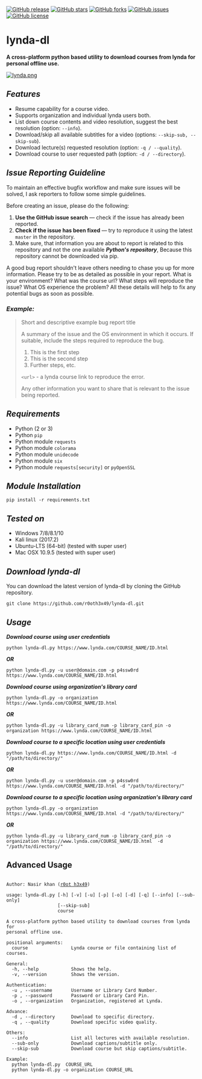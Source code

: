 [![GitHub release](https://img.shields.io/badge/release-v0.2-brightgreen.svg?style=flat-square)](https://github.com/r0oth3x49/lynda-dl/releases/tag/v0.2)
[![GitHub stars](https://img.shields.io/github/stars/r0oth3x49/lynda-dl.svg?style=flat-square)](https://github.com/r0oth3x49/lynda-dl/stargazers)
[![GitHub forks](https://img.shields.io/github/forks/r0oth3x49/lynda-dl.svg?style=flat-square)](https://github.com/r0oth3x49/lynda-dl/network)
[![GitHub issues](https://img.shields.io/github/issues/r0oth3x49/lynda-dl.svg?style=flat-square)](https://github.com/r0oth3x49/lynda-dl/issues)
[![GitHub license](https://img.shields.io/github/license/r0oth3x49/lynda-dl.svg?style=flat-square)](https://github.com/r0oth3x49/lynda-dl/blob/master/LICENSE)

# lynda-dl
**A cross-platform python based utility to download courses from lynda for personal offline use.**

[![lynda.png](https://s26.postimg.cc/bsm316qax/lynda.png)](https://postimg.cc/image/8lrjhk5ut/)

## ***Features***

- Resume capability for a course video.
- Supports organization and individual lynda users both.
- List down course contents and video resolution, suggest the best resolution (option: `--info`).
- Download/skip all available subtitles for a video (options: `--skip-sub, --skip-sub`).
- Download lecture(s) requested resolution (option: `-q / --quality`).
- Download course to user requested path (option: `-d / --directory`).

## ***Issue Reporting Guideline***

To maintain an effective bugfix workflow and make sure issues will be solved, I ask reporters to follow some simple guidelines.

Before creating an issue, please do the following:

1. **Use the GitHub issue search** &mdash; check if the issue has already been reported.
2. **Check if the issue has been fixed** &mdash; try to reproduce it using the latest `master` in the repository.
3. Make sure, that information you are about to report is related to this repository 
   and not the one available ***Python's repository***, Because this repository cannot be downloaded via pip.

A good bug report shouldn't leave others needing to chase you up for more
information. Please try to be as detailed as possible in your report. What is
your environment? What was the course url? What steps will reproduce the issue? What OS
experience the problem? All these details will help to fix any potential bugs as soon as possible.

### ***Example:***

> Short and descriptive example bug report title
>
> A summary of the issue and the OS environment in which it occurs. If
> suitable, include the steps required to reproduce the bug.
>
> 1. This is the first step
> 2. This is the second step
> 3. Further steps, etc.
>
> `<url>` - a lynda course link to reproduce the error.
>
> Any other information you want to share that is relevant to the issue being reported.

## ***Requirements***

- Python (2 or 3)
- Python `pip`
- Python module `requests`
- Python module `colorama`
- Python module `unidecode`
- Python module `six`
- Python module `requests[security]` or `pyOpenSSL`

## ***Module Installation***

	pip install -r requirements.txt
	
## ***Tested on***

- Windows 7/8/8.1/10
- Kali linux (2017.2)
- Ubuntu-LTS (64-bit) (tested with super user)
- Mac OSX 10.9.5 (tested with super user)
 
## ***Download lynda-dl***

You can download the latest version of lynda-dl by cloning the GitHub repository.

	git clone https://github.com/r0oth3x49/lynda-dl.git


## ***Usage***

***Download course using user credentials***

    python lynda-dl.py https://www.lynda.com/COURSE_NAME/ID.html
  
***OR***

    python lynda-dl.py -u user@domain.com -p p4ssw0rd https://www.lynda.com/COURSE_NAME/ID.html
  
***Download course using organization's library card***

    python lynda-dl.py -o organization https://www.lynda.com/COURSE_NAME/ID.html
  
***OR***

    python lynda-dl.py -u library_card_num -p library_card_pin -o organization https://www.lynda.com/COURSE_NAME/ID.html
  
  
***Download course to a specific location using user credentials***

    python lynda-dl.py https://www.lynda.com/COURSE_NAME/ID.html -d "/path/to/directory/"
  
***OR***

    python lynda-dl.py -u user@domain.com -p p4ssw0rd https://www.lynda.com/COURSE_NAME/ID.html -d "/path/to/directory/"

  
***Download course to a specific location using organization's library card***

    python lynda-dl.py -o organization https://www.lynda.com/COURSE_NAME/ID.html -d "/path/to/directory/"
  
***OR***

    python lynda-dl.py -u library_card_num -p library_card_pin -o organization https://www.lynda.com/COURSE_NAME/ID.html  -d "/path/to/directory/"


## **Advanced Usage**

<pre><code>
Author: Nasir khan (<a href="http://r0oth3x49.herokuapp.com/">r0ot h3x49</a>)

usage: lynda-dl.py [-h] [-v] [-u] [-p] [-o] [-d] [-q] [--info] [--sub-only]
                   [--skip-sub]
                   course

A cross-platform python based utility to download courses from lynda for
personal offline use.

positional arguments:
  course                Lynda course or file containing list of courses.

General:
  -h, --help            Shows the help.
  -v, --version         Shows the version.

Authentication:
  -u , --username       Username or Library Card Number.
  -p , --password       Password or Library Card Pin.
  -o , --organization   Organization, registered at Lynda.

Advance:
  -d , --directory      Download to specific directory.
  -q , --quality        Download specific video quality.

Others:
  --info                List all lectures with available resolution.
  --sub-only            Download captions/subtitle only.
  --skip-sub            Download course but skip captions/subtitle.

Example:
  python lynda-dl.py  COURSE_URL
  python lynda-dl.py -o organization COURSE_URL

</code></pre>
